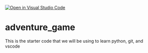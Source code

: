 [![Open in Visual Studio Code](https://classroom.github.com/assets/open-in-vscode-2e0aaae1b6195c2367325f4f02e2d04e9abb55f0b24a779b69b11b9e10269abc.svg)](https://classroom.github.com/online_ide?assignment_repo_id=17697039&assignment_repo_type=AssignmentRepo)
# adventure_game
This is the starter code that we will be using to learn python, git, and vscode
